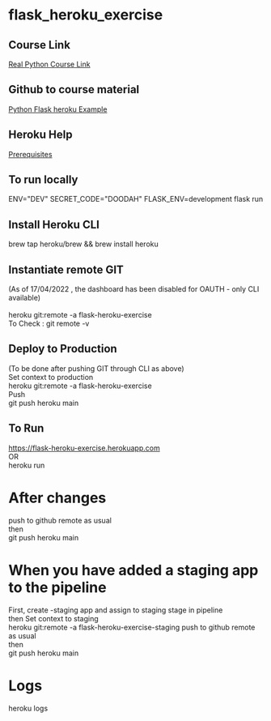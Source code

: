 # flask_heroku_exercise

## Course Link
[Real Python Course Link](https://realpython.com/flask-by-example-part-1-project-setup/)

## Github to course material
[Python Flask heroku Example](https://github.com/realpython/materials/tree/master/python-flask-example-heroku)

## Heroku Help
[Prerequisites](https://devcenter.heroku.com/articles/git#prerequisites-install-git-and-the-heroku-cli)

## To run locally
ENV="DEV" SECRET_CODE="DOODAH" FLASK_ENV=development flask run

## Install Heroku CLI
brew tap heroku/brew && brew install heroku

## Instantiate remote GIT
(As of 17/04/2022 , the dashboard has been disabled for OAUTH - only CLI available) <br> <br>
heroku git:remote -a flask-heroku-exercise
<br> 
To Check : git remote -v
<br>

## Deploy to Production
(To be done after pushing GIT through CLI as above) <br>
Set context to production <br>
heroku git:remote -a flask-heroku-exercise <br>
Push <br>
git push heroku main 

## To Run
https://flask-heroku-exercise.herokuapp.com
<br> OR <br>
heroku run
<br>

# After changes
push to github remote as usual <br>
then <br>
git push heroku main

# When you have added a staging app to the pipeline
First, create -staging app and assign to staging stage in pipeline<br>
then Set context to staging <br>
heroku git:remote -a flask-heroku-exercise-staging
push to github remote as usual <br>
then <br>
git push heroku main

# Logs
heroku logs
